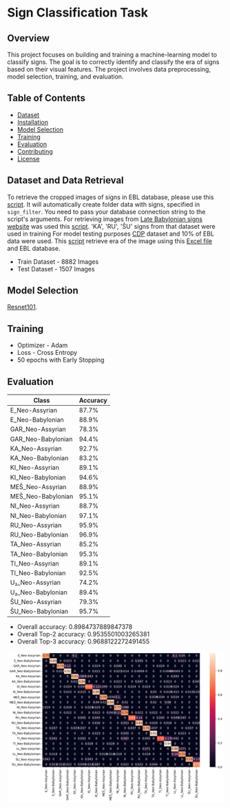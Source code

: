 # Sign Classification Task

## Overview

This project focuses on building and training a machine-learning model to classify signs. The goal is to correctly identify and classify the era of signs based on their visual features. The project involves data preprocessing, model selection, training, and evaluation.


## Table of Contents

- [Dataset](#dataset)
- [Installation](#installation)
- [Model Selection](#model-selection)
- [Training](#training)
- [Evaluation](#evaluation)
- [Contributing](#contributing)
- [License](#license)

## Dataset and Data Retrieval

To retrieve the cropped images of signs in EBL database, please use this [script](data_retrieval/get_signs.py). It will automatically create folder data with signs, specified in `sign_filter`. 
You need to pass your database connection string to the script's arguments.
For retrieving images from [Late Babylonian signs website](https://labasi.acdh.oeaw.ac.at/) was used  this [script](https://github.com/ElectronicBabylonianLiterature/signs-classification/blob/main/data_retrieval/labasi_data/crawl_labasi_page.py). 'KA', 'RU', 'ŠU' signs from that dataset were used in training
For model testing purposes [CDP](https://github.com/urschrei/CDP/tree/master/static/img/instance) dataset  and 10% of EBL data were used. This [script](https://github.com/ElectronicBabylonianLiterature/signs-classification/blob/main/data_retrieval/get_era.py) retrieve era of the image using this [Excel file](https://github.com/urschrei/CDP/blob/master/csvs/corrected_instance.xlsx) and EBL database.

* Train Dataset - 8882 Images
* Test Dataset - 1507 Images


## Model Selection

[Resnet101](https://pytorch.org/vision/main/models/generated/torchvision.models.resnet101.html).

## Training
* Optimizer - Adam
* Loss - Cross Entropy
* 50 epochs with Early Stopping

## Evaluation
| Class              | Accuracy  |
|--------------------|-----------|
| E_Neo-Assyrian     | 87.7%     |
| E_Neo-Babylonian   | 88.9%     |
| GAR_Neo-Assyrian   | 78.3%     |
| GAR_Neo-Babylonian | 94.4%     |
| KA_Neo-Assyrian    | 92.7%     |
| KA_Neo-Babylonian  | 83.2%     |
| KI_Neo-Assyrian    | 89.1%     |
| KI_Neo-Babylonian  | 94.6%     |
| MEŠ_Neo-Assyrian   | 88.9%     |
| MEŠ_Neo-Babylonian | 95.1%     |
| NI_Neo-Assyrian    | 88.7%     |
| NI_Neo-Babylonian  | 97.1%     |
| RU_Neo-Assyrian    | 95.9%     |
| RU_Neo-Babylonian  | 96.9%     |
| TA_Neo-Assyrian    | 85.2%     |
| TA_Neo-Babylonian  | 95.3%     |
| TI_Neo-Assyrian    | 89.1%     |
| TI_Neo-Babylonian  | 92.5%     |
| U₂_Neo-Assyrian    | 74.2%     |
| U₂_Neo-Babylonian  | 89.4%     |
| ŠU_Neo-Assyrian    | 79.3%     |
| ŠU_Neo-Babylonian  | 95.7%     |

* Overall accuracy: 0.8984737889847378
* Overall Top-2 accuracy:  0.9535501003265381
* Overall Top-3 accuracy:  0.9688122272491455





![Image Alt Text](imgs/heatmap.png)

